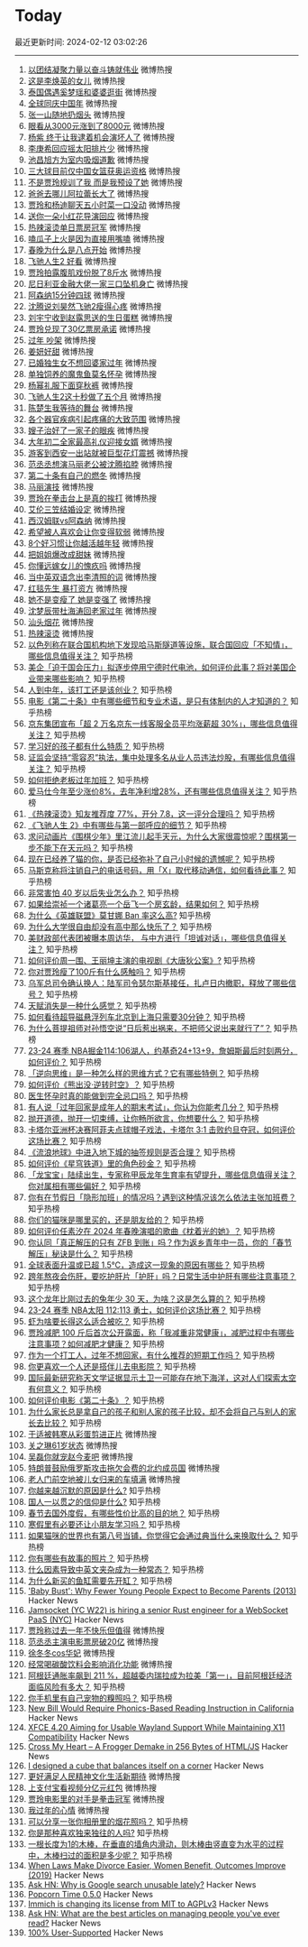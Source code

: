 # Today

最近更新时间: 2024-02-12 03:02:26

--- 
1. [以团结凝聚力量以奋斗铸就伟业](https://s.weibo.com/weibo?q=%23%E4%BB%A5%E5%9B%A2%E7%BB%93%E5%87%9D%E8%81%9A%E5%8A%9B%E9%87%8F%E4%BB%A5%E5%A5%8B%E6%96%97%E9%93%B8%E5%B0%B1%E4%BC%9F%E4%B8%9A%23&Refer=top) 微博热搜
2. [这是李焕英的女儿](https://s.weibo.com/weibo?q=%23%E8%BF%99%E6%98%AF%E6%9D%8E%E7%84%95%E8%8B%B1%E7%9A%84%E5%A5%B3%E5%84%BF%23&Refer=top) 微博热搜
3. [泰国偶遇奚梦瑶和婆婆逛街](https://s.weibo.com/weibo?q=%23%E6%B3%B0%E5%9B%BD%E5%81%B6%E9%81%87%E5%A5%9A%E6%A2%A6%E7%91%B6%E5%92%8C%E5%A9%86%E5%A9%86%E9%80%9B%E8%A1%97%23&Refer=top) 微博热搜
4. [全球同庆中国年](https://s.weibo.com/weibo?q=%23%E5%85%A8%E7%90%83%E5%90%8C%E5%BA%86%E4%B8%AD%E5%9B%BD%E5%B9%B4%23&Refer=top) 微博热搜
5. [张一山随地扔烟头](https://s.weibo.com/weibo?q=%23%E5%BC%A0%E4%B8%80%E5%B1%B1%E9%9A%8F%E5%9C%B0%E6%89%94%E7%83%9F%E5%A4%B4%23&Refer=top) 微博热搜
6. [眼看从3000元涨到了8000元](https://s.weibo.com/weibo?q=%23%E7%9C%BC%E7%9C%8B%E4%BB%8E3000%E5%85%83%E6%B6%A8%E5%88%B0%E4%BA%868000%E5%85%83%23&Refer=top) 微博热搜
7. [杨紫 终于让我逮着机会演坏人了](https://s.weibo.com/weibo?q=%23%E6%9D%A8%E7%B4%AB+%E7%BB%88%E4%BA%8E%E8%AE%A9%E6%88%91%E9%80%AE%E7%9D%80%E6%9C%BA%E4%BC%9A%E6%BC%94%E5%9D%8F%E4%BA%BA%E4%BA%86%23&Refer=top) 微博热搜
8. [李庚希回应摇太阳排片少](https://s.weibo.com/weibo?q=%23%E6%9D%8E%E5%BA%9A%E5%B8%8C%E5%9B%9E%E5%BA%94%E6%91%87%E5%A4%AA%E9%98%B3%E6%8E%92%E7%89%87%E5%B0%91%23&Refer=top) 微博热搜
9. [池昌旭方为室内吸烟道歉](https://s.weibo.com/weibo?q=%23%E6%B1%A0%E6%98%8C%E6%97%AD%E6%96%B9%E4%B8%BA%E5%AE%A4%E5%86%85%E5%90%B8%E7%83%9F%E9%81%93%E6%AD%89%23&Refer=top) 微博热搜
10. [三大球目前仅中国女篮获奥运资格](https://s.weibo.com/weibo?q=%23%E4%B8%89%E5%A4%A7%E7%90%83%E7%9B%AE%E5%89%8D%E4%BB%85%E4%B8%AD%E5%9B%BD%E5%A5%B3%E7%AF%AE%E8%8E%B7%E5%A5%A5%E8%BF%90%E8%B5%84%E6%A0%BC%23&Refer=top) 微博热搜
11. [不是贾玲规训了我 而是我预设了她](https://s.weibo.com/weibo?q=%23%E4%B8%8D%E6%98%AF%E8%B4%BE%E7%8E%B2%E8%A7%84%E8%AE%AD%E4%BA%86%E6%88%91+%E8%80%8C%E6%98%AF%E6%88%91%E9%A2%84%E8%AE%BE%E4%BA%86%E5%A5%B9%23&Refer=top) 微博热搜
12. [爸爸去哪儿阿拉蕾长大了](https://s.weibo.com/weibo?q=%23%E7%88%B8%E7%88%B8%E5%8E%BB%E5%93%AA%E5%84%BF%E9%98%BF%E6%8B%89%E8%95%BE%E9%95%BF%E5%A4%A7%E4%BA%86%23&Refer=top) 微博热搜
13. [贾玲和杨迪聊天五小时菜一口没动](https://s.weibo.com/weibo?q=%23%E8%B4%BE%E7%8E%B2%E5%92%8C%E6%9D%A8%E8%BF%AA%E8%81%8A%E5%A4%A9%E4%BA%94%E5%B0%8F%E6%97%B6%E8%8F%9C%E4%B8%80%E5%8F%A3%E6%B2%A1%E5%8A%A8%23&Refer=top) 微博热搜
14. [送你一朵小红花导演回应](https://s.weibo.com/weibo?q=%23%E9%80%81%E4%BD%A0%E4%B8%80%E6%9C%B5%E5%B0%8F%E7%BA%A2%E8%8A%B1%E5%AF%BC%E6%BC%94%E5%9B%9E%E5%BA%94%23&Refer=top) 微博热搜
15. [热辣滚烫单日票房冠军](https://s.weibo.com/weibo?q=%23%E7%83%AD%E8%BE%A3%E6%BB%9A%E7%83%AB%E5%8D%95%E6%97%A5%E7%A5%A8%E6%88%BF%E5%86%A0%E5%86%9B%23&Refer=top) 微博热搜
16. [嗑瓜子上火是因为直接用嘴嗑](https://s.weibo.com/weibo?q=%23%E5%97%91%E7%93%9C%E5%AD%90%E4%B8%8A%E7%81%AB%E6%98%AF%E5%9B%A0%E4%B8%BA%E7%9B%B4%E6%8E%A5%E7%94%A8%E5%98%B4%E5%97%91%23&Refer=top) 微博热搜
17. [春晚为什么是八点开始](https://s.weibo.com/weibo?q=%23%E6%98%A5%E6%99%9A%E4%B8%BA%E4%BB%80%E4%B9%88%E6%98%AF%E5%85%AB%E7%82%B9%E5%BC%80%E5%A7%8B%23&Refer=top) 微博热搜
18. [飞驰人生2 好看](https://s.weibo.com/weibo?q=%23%E9%A3%9E%E9%A9%B0%E4%BA%BA%E7%94%9F2+%E5%A5%BD%E7%9C%8B%23&Refer=top) 微博热搜
19. [贾玲拍露腹肌戏份脱了8斤水](https://s.weibo.com/weibo?q=%23%E8%B4%BE%E7%8E%B2%E6%8B%8D%E9%9C%B2%E8%85%B9%E8%82%8C%E6%88%8F%E4%BB%BD%E8%84%B1%E4%BA%868%E6%96%A4%E6%B0%B4%23&Refer=top) 微博热搜
20. [尼日利亚金融大佬一家三口坠机身亡](https://s.weibo.com/weibo?q=%23%E5%B0%BC%E6%97%A5%E5%88%A9%E4%BA%9A%E9%87%91%E8%9E%8D%E5%A4%A7%E4%BD%AC%E4%B8%80%E5%AE%B6%E4%B8%89%E5%8F%A3%E5%9D%A0%E6%9C%BA%E8%BA%AB%E4%BA%A1%23&Refer=top) 微博热搜
21. [阿森纳15分钟四球](https://s.weibo.com/weibo?q=%23%E9%98%BF%E6%A3%AE%E7%BA%B315%E5%88%86%E9%92%9F%E5%9B%9B%E7%90%83%23&Refer=top) 微博热搜
22. [沈腾说刘昊然飞驰2瘦得心疼](https://s.weibo.com/weibo?q=%23%E6%B2%88%E8%85%BE%E8%AF%B4%E5%88%98%E6%98%8A%E7%84%B6%E9%A3%9E%E9%A9%B02%E7%98%A6%E5%BE%97%E5%BF%83%E7%96%BC%23&Refer=top) 微博热搜
23. [刘宇宁收到赵露思送的生日蛋糕](https://s.weibo.com/weibo?q=%23%E5%88%98%E5%AE%87%E5%AE%81%E6%94%B6%E5%88%B0%E8%B5%B5%E9%9C%B2%E6%80%9D%E9%80%81%E7%9A%84%E7%94%9F%E6%97%A5%E8%9B%8B%E7%B3%95%23&Refer=top) 微博热搜
24. [贾玲兑现了30亿票房承诺](https://s.weibo.com/weibo?q=%23%E8%B4%BE%E7%8E%B2%E5%85%91%E7%8E%B0%E4%BA%8630%E4%BA%BF%E7%A5%A8%E6%88%BF%E6%89%BF%E8%AF%BA%23&Refer=top) 微博热搜
25. [过年 吵架](https://s.weibo.com/weibo?q=%23%E8%BF%87%E5%B9%B4+%E5%90%B5%E6%9E%B6%23&Refer=top) 微博热搜
26. [姜妍好甜](https://s.weibo.com/weibo?q=%23%E5%A7%9C%E5%A6%8D%E5%A5%BD%E7%94%9C%23&Refer=top) 微博热搜
27. [已婚独生女不想回婆家过年](https://s.weibo.com/weibo?q=%23%E5%B7%B2%E5%A9%9A%E7%8B%AC%E7%94%9F%E5%A5%B3%E4%B8%8D%E6%83%B3%E5%9B%9E%E5%A9%86%E5%AE%B6%E8%BF%87%E5%B9%B4%23&Refer=top) 微博热搜
28. [单独饲养的魔鬼鱼莫名怀孕](https://s.weibo.com/weibo?q=%23%E5%8D%95%E7%8B%AC%E9%A5%B2%E5%85%BB%E7%9A%84%E9%AD%94%E9%AC%BC%E9%B1%BC%E8%8E%AB%E5%90%8D%E6%80%80%E5%AD%95%23&Refer=top) 微博热搜
29. [杨幂礼服下面穿秋裤](https://s.weibo.com/weibo?q=%23%E6%9D%A8%E5%B9%82%E7%A4%BC%E6%9C%8D%E4%B8%8B%E9%9D%A2%E7%A9%BF%E7%A7%8B%E8%A3%A4%23&Refer=top) 微博热搜
30. [飞驰人生2这十秒做了五个月](https://s.weibo.com/weibo?q=%23%E9%A3%9E%E9%A9%B0%E4%BA%BA%E7%94%9F2%E8%BF%99%E5%8D%81%E7%A7%92%E5%81%9A%E4%BA%86%E4%BA%94%E4%B8%AA%E6%9C%88%23&Refer=top) 微博热搜
31. [陈楚生我等待的舞台](https://s.weibo.com/weibo?q=%23%E9%99%88%E6%A5%9A%E7%94%9F%E6%88%91%E7%AD%89%E5%BE%85%E7%9A%84%E8%88%9E%E5%8F%B0%23&Refer=top) 微博热搜
32. [各个器官疾病引起疼痛的大致范围](https://s.weibo.com/weibo?q=%23%E5%90%84%E4%B8%AA%E5%99%A8%E5%AE%98%E7%96%BE%E7%97%85%E5%BC%95%E8%B5%B7%E7%96%BC%E7%97%9B%E7%9A%84%E5%A4%A7%E8%87%B4%E8%8C%83%E5%9B%B4%23&Refer=top) 微博热搜
33. [嫂子治好了一家子的眼疾](https://s.weibo.com/weibo?q=%23%E5%AB%82%E5%AD%90%E6%B2%BB%E5%A5%BD%E4%BA%86%E4%B8%80%E5%AE%B6%E5%AD%90%E7%9A%84%E7%9C%BC%E7%96%BE%23&Refer=top) 微博热搜
34. [大年初二全家最高礼仪迎接女婿](https://s.weibo.com/weibo?q=%23%E5%A4%A7%E5%B9%B4%E5%88%9D%E4%BA%8C%E5%85%A8%E5%AE%B6%E6%9C%80%E9%AB%98%E7%A4%BC%E4%BB%AA%E8%BF%8E%E6%8E%A5%E5%A5%B3%E5%A9%BF%23&Refer=top) 微博热搜
35. [游客到西安一出站就被巨型花灯震撼](https://s.weibo.com/weibo?q=%23%E6%B8%B8%E5%AE%A2%E5%88%B0%E8%A5%BF%E5%AE%89%E4%B8%80%E5%87%BA%E7%AB%99%E5%B0%B1%E8%A2%AB%E5%B7%A8%E5%9E%8B%E8%8A%B1%E7%81%AF%E9%9C%87%E6%92%BC%23&Refer=top) 微博热搜
36. [范丞丞想演马丽老公被沈腾掐脖](https://s.weibo.com/weibo?q=%23%E8%8C%83%E4%B8%9E%E4%B8%9E%E6%83%B3%E6%BC%94%E9%A9%AC%E4%B8%BD%E8%80%81%E5%85%AC%E8%A2%AB%E6%B2%88%E8%85%BE%E6%8E%90%E8%84%96%23&Refer=top) 微博热搜
37. [第二十条有自己的燃冬](https://s.weibo.com/weibo?q=%23%E7%AC%AC%E4%BA%8C%E5%8D%81%E6%9D%A1%E6%9C%89%E8%87%AA%E5%B7%B1%E7%9A%84%E7%87%83%E5%86%AC%23&Refer=top) 微博热搜
38. [马丽演技](https://s.weibo.com/weibo?q=%23%E9%A9%AC%E4%B8%BD%E6%BC%94%E6%8A%80%23&Refer=top) 微博热搜
39. [贾玲在拳击台上是真的挨打](https://s.weibo.com/weibo?q=%23%E8%B4%BE%E7%8E%B2%E5%9C%A8%E6%8B%B3%E5%87%BB%E5%8F%B0%E4%B8%8A%E6%98%AF%E7%9C%9F%E7%9A%84%E6%8C%A8%E6%89%93%23&Refer=top) 微博热搜
40. [艾伦三笠结婚设定](https://s.weibo.com/weibo?q=%23%E8%89%BE%E4%BC%A6%E4%B8%89%E7%AC%A0%E7%BB%93%E5%A9%9A%E8%AE%BE%E5%AE%9A%23&Refer=top) 微博热搜
41. [西汉姆联vs阿森纳](https://s.weibo.com/weibo?q=%23%E8%A5%BF%E6%B1%89%E5%A7%86%E8%81%94vs%E9%98%BF%E6%A3%AE%E7%BA%B3%23&Refer=top) 微博热搜
42. [希望被人喜欢会让你变得软弱](https://s.weibo.com/weibo?q=%23%E5%B8%8C%E6%9C%9B%E8%A2%AB%E4%BA%BA%E5%96%9C%E6%AC%A2%E4%BC%9A%E8%AE%A9%E4%BD%A0%E5%8F%98%E5%BE%97%E8%BD%AF%E5%BC%B1%23&Refer=top) 微博热搜
43. [8个好习惯让你越活越年轻](https://s.weibo.com/weibo?q=%238%E4%B8%AA%E5%A5%BD%E4%B9%A0%E6%83%AF%E8%AE%A9%E4%BD%A0%E8%B6%8A%E6%B4%BB%E8%B6%8A%E5%B9%B4%E8%BD%BB%23&Refer=top) 微博热搜
44. [把姐姐爆改成甜妹](https://s.weibo.com/weibo?q=%23%E6%8A%8A%E5%A7%90%E5%A7%90%E7%88%86%E6%94%B9%E6%88%90%E7%94%9C%E5%A6%B9%23&Refer=top) 微博热搜
45. [你懂远嫁女儿的愧疚吗](https://s.weibo.com/weibo?q=%23%E4%BD%A0%E6%87%82%E8%BF%9C%E5%AB%81%E5%A5%B3%E5%84%BF%E7%9A%84%E6%84%A7%E7%96%9A%E5%90%97%23&Refer=top) 微博热搜
46. [当中英双语念出李清照的词](https://s.weibo.com/weibo?q=%23%E5%BD%93%E4%B8%AD%E8%8B%B1%E5%8F%8C%E8%AF%AD%E5%BF%B5%E5%87%BA%E6%9D%8E%E6%B8%85%E7%85%A7%E7%9A%84%E8%AF%8D%23&Refer=top) 微博热搜
47. [红毯先生 暴打资方](https://s.weibo.com/weibo?q=%23%E7%BA%A2%E6%AF%AF%E5%85%88%E7%94%9F+%E6%9A%B4%E6%89%93%E8%B5%84%E6%96%B9%23&Refer=top) 微博热搜
48. [她不是变瘦了 她是变强了](https://s.weibo.com/weibo?q=%23%E5%A5%B9%E4%B8%8D%E6%98%AF%E5%8F%98%E7%98%A6%E4%BA%86+%E5%A5%B9%E6%98%AF%E5%8F%98%E5%BC%BA%E4%BA%86%23&Refer=top) 微博热搜
49. [沈梦辰带杜海涛回老家过年](https://s.weibo.com/weibo?q=%23%E6%B2%88%E6%A2%A6%E8%BE%B0%E5%B8%A6%E6%9D%9C%E6%B5%B7%E6%B6%9B%E5%9B%9E%E8%80%81%E5%AE%B6%E8%BF%87%E5%B9%B4%23&Refer=top) 微博热搜
50. [汕头烟花](https://s.weibo.com/weibo?q=%23%E6%B1%95%E5%A4%B4%E7%83%9F%E8%8A%B1%23&Refer=top) 微博热搜
51. [热辣滚烫](https://s.weibo.com/weibo?q=%23%E7%83%AD%E8%BE%A3%E6%BB%9A%E7%83%AB%23&Refer=top) 微博热搜
52. [以色列称在联合国机构地下发现哈马斯隧道等设施，联合国回应「不知情」，哪些信息值得关注？](https://www.zhihu.com/question/643979620) 知乎热榜
53. [美企「迫于国会压力」拟逐步停用宁德时代电池，如何评价此事？将对美国企业带来哪些影响？](https://www.zhihu.com/question/643878133) 知乎热榜
54. [人到中年，该打工还是该创业？](https://www.zhihu.com/question/488371468) 知乎热榜
55. [电影《第二十条》中有哪些细节和专业术语，是只有体制内的人才知道的？](https://www.zhihu.com/question/643304556) 知乎热榜
56. [京东集团宣布「超 2 万名京东一线客服全员平均涨薪超 30%」，哪些信息值得关注？](https://www.zhihu.com/question/643048551) 知乎热榜
57. [学习好的孩子都有什么特质？](https://www.zhihu.com/question/313298276) 知乎热榜
58. [证监会坚持“零容忍”执法，集中处理多名从业人员违法炒股，有哪些信息值得关注？](https://www.zhihu.com/question/643705986) 知乎热榜
59. [如何拒绝老板过年加班？](https://www.zhihu.com/question/643077457) 知乎热榜
60. [爱马仕今年至少涨价8%，去年净利增28%，还有哪些信息值得关注？](https://www.zhihu.com/question/643898712) 知乎热榜
61. [《热辣滚烫》知友推荐度 77%，开分 7.8，这一评分合理吗？](https://www.zhihu.com/question/643910386) 知乎热榜
62. [《飞驰人生 2》中有哪些与第一部呼应的细节？](https://www.zhihu.com/question/643545904) 知乎热榜
63. [求问动画片《围棋少年》里江流儿起手天元，为什么大家很震惊呢？围棋第一步不能下在天元吗？](https://www.zhihu.com/question/640846480) 知乎热榜
64. [现在已经养了猫的你，是否已经弥补了自己小时候的遗憾呢？](https://www.zhihu.com/question/639819283) 知乎热榜
65. [马斯克称将注销自己的电话号码，用「X」取代移动通信，如何看待此事？](https://www.zhihu.com/question/643919683) 知乎热榜
66. [非常害怕 40 岁以后失业怎么办？](https://www.zhihu.com/question/480639548) 知乎热榜
67. [如果给崇祯一个诸葛亮一个岳飞一个房玄龄，结果如何？](https://www.zhihu.com/question/637728829) 知乎热榜
68. [为什么《英雄联盟》莫甘娜 Ban 率这么高?](https://www.zhihu.com/question/389889124) 知乎热榜
69. [为什么大学很自由却没有高中那么快乐了？](https://www.zhihu.com/question/627742880) 知乎热榜
70. [美财政部代表团被曝本周访华， 与中方进行「坦诚对话」，哪些信息值得关注？](https://www.zhihu.com/question/643235635) 知乎热榜
71. [如何评价周一围、王丽坤主演的电视剧《大唐狄公案》?](https://www.zhihu.com/question/640052319) 知乎热榜
72. [你对贾玲瘦了100斤有什么感触吗？](https://www.zhihu.com/question/643914372) 知乎热榜
73. [乌军总司令确认换人：陆军司令瑟尔斯基接任，扎卢日内撤职，释放了哪些信号？](https://www.zhihu.com/question/643708810) 知乎热榜
74. [天赋消失是一种什么感觉？](https://www.zhihu.com/question/634410631) 知乎热榜
75. [如何看待超导磁悬浮列车北京到上海只需要30分钟？](https://www.zhihu.com/question/643796248) 知乎热榜
76. [为什么菩提祖师对孙悟空说“日后惹出祸来，不把师父说出来就行了”？](https://www.zhihu.com/question/420346826) 知乎热榜
77. [23-24 赛季 NBA掘金114:106湖人，约基奇24+13+9，詹姆斯最后时刻两分，如何评价？](https://www.zhihu.com/question/643705932) 知乎热榜
78. [「逆向思维」是一种怎么样的思维方式？它有哪些特例？](https://www.zhihu.com/question/336474607) 知乎热榜
79. [如何评价《熊出没·逆转时空》？](https://www.zhihu.com/question/640089052) 知乎热榜
80. [医生怀孕时真的能做到完全忌口吗？](https://www.zhihu.com/question/278285989) 知乎热榜
81. [有人说「过年回家是成年人的期末考试」，你认为你能考几分？](https://www.zhihu.com/question/641217743) 知乎热榜
82. [抛开道德，抛开一切束缚，让你畅所欲言，你想要什么？](https://www.zhihu.com/question/641915294) 知乎热榜
83. [卡塔尔亚洲杯决赛阿菲夫点球帽子戏法，卡塔尔 3:1 击败约旦夺冠，如何评价这场比赛？](https://www.zhihu.com/question/643921640) 知乎热榜
84. [《流浪地球》中进入地下城的抽签规则是否合理？](https://www.zhihu.com/question/313445524) 知乎热榜
85. [如何评价《星穹铁道》里的角色砂金？](https://www.zhihu.com/question/641111858) 知乎热榜
86. [「龙宝宝」陆续出生，专家称甲辰龙年生育率有望提升，哪些信息值得关注？你对属相有哪些偏好？](https://www.zhihu.com/question/643947216) 知乎热榜
87. [你有在节假日「隐形加班」的情况吗？遇到这种情况该怎么依法主张加班费？](https://www.zhihu.com/question/640818617) 知乎热榜
88. [你们的猫咪是哪里买的，还是朋友给的？](https://www.zhihu.com/question/494872518) 知乎热榜
89. [如何评价任素汐在 2024 年春晚演唱的歌曲《枕着光的她》？](https://www.zhihu.com/question/643797634) 知乎热榜
90. [你认同「真正解压的只有 ZFB 到账」吗？作为返乡青年中一员，你的「春节解压」秘诀是什么？](https://www.zhihu.com/question/643323160) 知乎热榜
91. [全球表面升温或已超 1.5℃，造成这一现象的原因有哪些？](https://www.zhihu.com/question/643198786) 知乎热榜
92. [跨年熬夜会伤肝，要吃护肝片「护肝」吗？日常生活中护肝有哪些注意事项？](https://www.zhihu.com/question/643905491) 知乎热榜
93. [这个龙年比刚过去的兔年少 30 天，为啥？这是怎么算的？](https://www.zhihu.com/question/643962754) 知乎热榜
94. [23-24 赛季 NBA太阳 112:113 勇士，如何评价这场比赛？](https://www.zhihu.com/question/643956767) 知乎热榜
95. [虾为啥要长得这么适合被吃？](https://www.zhihu.com/question/642964232) 知乎热榜
96. [贾玲减肥 100 斤后首次公开露面，称「我减重非常健康」，减肥过程中有哪些注意事项？如何减肥才健康？](https://www.zhihu.com/question/643956911) 知乎热榜
97. [作为一个打工人，过年不想回家，有什么推荐的短期工作吗？](https://www.zhihu.com/question/643077901) 知乎热榜
98. [你更喜欢一个人还是搭伴儿去电影院？](https://www.zhihu.com/question/643400563) 知乎热榜
99. [国际最新研究称天文学证据显示土卫一可能存在地下海洋，这对人们探索太空有何意义？](https://www.zhihu.com/question/643607540) 知乎热榜
100. [如何评价电影《第二十条》？](https://www.zhihu.com/question/639453443) 知乎热榜
101. [为什么家长总是拿自己的孩子和别人家的孩子比较，却不会将自己与别人的家长去比较？](https://www.zhihu.com/question/643239913) 知乎热榜
102. [于适被韩寒从彩蛋剪进正片](https://s.weibo.com/weibo?q=%23%E4%BA%8E%E9%80%82%E8%A2%AB%E9%9F%A9%E5%AF%92%E4%BB%8E%E5%BD%A9%E8%9B%8B%E5%89%AA%E8%BF%9B%E6%AD%A3%E7%89%87%23&Refer=top) 微博热搜
103. [关之琳61岁状态](https://s.weibo.com/weibo?q=%23%E5%85%B3%E4%B9%8B%E7%90%B361%E5%B2%81%E7%8A%B6%E6%80%81%23&Refer=top) 微博热搜
104. [吴磊你就宠赵今麦吧](https://s.weibo.com/weibo?q=%23%E5%90%B4%E7%A3%8A%E4%BD%A0%E5%B0%B1%E5%AE%A0%E8%B5%B5%E4%BB%8A%E9%BA%A6%E5%90%A7%23&Refer=top) 微博热搜
105. [特朗普鼓励俄罗斯攻击拖欠会费的北约成员国](https://s.weibo.com/weibo?q=%23%E7%89%B9%E6%9C%97%E6%99%AE%E9%BC%93%E5%8A%B1%E4%BF%84%E7%BD%97%E6%96%AF%E6%94%BB%E5%87%BB%E6%8B%96%E6%AC%A0%E4%BC%9A%E8%B4%B9%E7%9A%84%E5%8C%97%E7%BA%A6%E6%88%90%E5%91%98%E5%9B%BD%23&Refer=top) 微博热搜
106. [老人门前空地被儿女归来的车填满](https://s.weibo.com/weibo?q=%23%E8%80%81%E4%BA%BA%E9%97%A8%E5%89%8D%E7%A9%BA%E5%9C%B0%E8%A2%AB%E5%84%BF%E5%A5%B3%E5%BD%92%E6%9D%A5%E7%9A%84%E8%BD%A6%E5%A1%AB%E6%BB%A1%23&Refer=top) 微博热搜
107. [你越来越沉默的原因是什么?](https://www.zhihu.com/question/412546017) 知乎热榜
108. [国人一以贯之的信仰是什么?](https://www.zhihu.com/question/641947454) 知乎热榜
109. [春节去国外度假，有哪些性价比高的目的地？](https://www.zhihu.com/question/637309637) 知乎热榜
110. [寒假里有必要还让小朋友学习吗？](https://www.zhihu.com/question/581410026) 知乎热榜
111. [如果猫咪的世界也有第八号当铺，你觉得它会通过典当什么来换取什么？](https://www.zhihu.com/question/639819285) 知乎热榜
112. [你有哪些有故事的照片？](https://www.zhihu.com/question/355598453) 知乎热榜
113. [什么因素导致中英文夹杂成为一种常态？](https://www.zhihu.com/question/495783932) 知乎热榜
114. [为什么新买的鱼缸需要先开缸？](https://www.zhihu.com/question/638326484) 知乎热榜
115. ['Baby Bust': Why Fewer Young People Expect to Become Parents (2013)](https://knowledge.wharton.upenn.edu/article/stew-friedman-new-work-family-choices-men-women/) Hacker News
116. [Jamsocket (YC W22) is hiring a senior Rust engineer for a WebSocket PaaS (NYC)](https://jamsocket.com/blog/senior-rust-engineer) Hacker News
117. [贾玲称过去一年不快乐但值得](https://s.weibo.com/weibo?q=%23%E8%B4%BE%E7%8E%B2%E7%A7%B0%E8%BF%87%E5%8E%BB%E4%B8%80%E5%B9%B4%E4%B8%8D%E5%BF%AB%E4%B9%90%E4%BD%86%E5%80%BC%E5%BE%97%23&Refer=top) 微博热搜
118. [范丞丞主演电影票房破20亿](https://s.weibo.com/weibo?q=%23%E8%8C%83%E4%B8%9E%E4%B8%9E%E4%B8%BB%E6%BC%94%E7%94%B5%E5%BD%B1%E7%A5%A8%E6%88%BF%E7%A0%B420%E4%BA%BF%23&Refer=top) 微博热搜
119. [徐冬冬cos华妃](https://s.weibo.com/weibo?q=%23%E5%BE%90%E5%86%AC%E5%86%ACcos%E5%8D%8E%E5%A6%83%23&Refer=top) 微博热搜
120. [经常喝碳酸饮料会影响消化功能](https://s.weibo.com/weibo?q=%23%E7%BB%8F%E5%B8%B8%E5%96%9D%E7%A2%B3%E9%85%B8%E9%A5%AE%E6%96%99%E4%BC%9A%E5%BD%B1%E5%93%8D%E6%B6%88%E5%8C%96%E5%8A%9F%E8%83%BD%23&Refer=top) 微博热搜
121. [阿根廷通胀率飙到 211 %，超越委内瑞拉成为拉美「第一」，目前阿根廷经济面临风险有多大？](https://www.zhihu.com/question/639225253) 知乎热榜
122. [你手机里有自己宠物的糗照吗？](https://www.zhihu.com/question/639819435) 知乎热榜
123. [New Bill Would Require Phonics-Based Reading Instruction in California](https://timesofsandiego.com/education/2024/02/10/new-bill-would-require-phonics-based-reading-instruction-in-california/) Hacker News
124. [XFCE 4.20 Aiming for Usable Wayland Support While Maintaining X11 Compatibility](https://www.phoronix.com/news/Xfce-4.20-Wayland-Roadmap) Hacker News
125. [Cross My Heart – A Frogger Demake in 256 Bytes of HTML/JS](https://killedbyapixel.github.io/TinyCode/games/CrossMyHeart/) Hacker News
126. [I designed a cube that balances itself on a corner](https://willempennings.nl/balancing-cube/) Hacker News
127. [更好满足人民精神文化生活新期待](https://s.weibo.com/weibo?q=%23%E6%9B%B4%E5%A5%BD%E6%BB%A1%E8%B6%B3%E4%BA%BA%E6%B0%91%E7%B2%BE%E7%A5%9E%E6%96%87%E5%8C%96%E7%94%9F%E6%B4%BB%E6%96%B0%E6%9C%9F%E5%BE%85%23&Refer=top) 微博热搜
128. [上支付宝看视频分亿元红包](https://s.weibo.com/weibo?q=%23%E4%B8%8A%E6%94%AF%E4%BB%98%E5%AE%9D%E7%9C%8B%E8%A7%86%E9%A2%91%E5%88%86%E4%BA%BF%E5%85%83%E7%BA%A2%E5%8C%85%23&Refer=top) 微博热搜
129. [贾玲电影里的对手是拳击冠军](https://s.weibo.com/weibo?q=%23%E8%B4%BE%E7%8E%B2%E7%94%B5%E5%BD%B1%E9%87%8C%E7%9A%84%E5%AF%B9%E6%89%8B%E6%98%AF%E6%8B%B3%E5%87%BB%E5%86%A0%E5%86%9B%23&Refer=top) 微博热搜
130. [我过年的心情](https://s.weibo.com/weibo?q=%23%E6%88%91%E8%BF%87%E5%B9%B4%E7%9A%84%E5%BF%83%E6%83%85%23&Refer=top) 微博热搜
131. [可以分享一张你相册里的烟花照吗？](https://www.zhihu.com/question/643853002) 知乎热榜
132. [你是那种喜欢独来独往的人吗?](https://www.zhihu.com/question/637675737) 知乎热榜
133. [一根长度为1的木棒，在垂直的墙角内滑动，则木棒由竖直变为水平的过程中，木棒扫过的面积是多少呢？](https://www.zhihu.com/question/642313405) 知乎热榜
134. [When Laws Make Divorce Easier, Women Benefit, Outcomes Improve (2019)](https://www.census.gov/library/stories/2019/12/the-upside-of-divorce.html) Hacker News
135. [Ask HN: Why is Google search unusable lately?](https://news.ycombinator.com/item?id=39337118) Hacker News
136. [Popcorn Time 0.5.0](https://github.com/popcorn-official/popcorn-desktop/releases/tag/v0.5.0) Hacker News
137. [Immich is changing its license from MIT to AGPLv3](https://github.com/immich-app/immich/discussions/7023) Hacker News
138. [Ask HN: What are the best articles on managing people you've ever read?](https://news.ycombinator.com/item?id=39336840) Hacker News
139. [100% User-Supported](https://stephango.com/vcware) Hacker News
